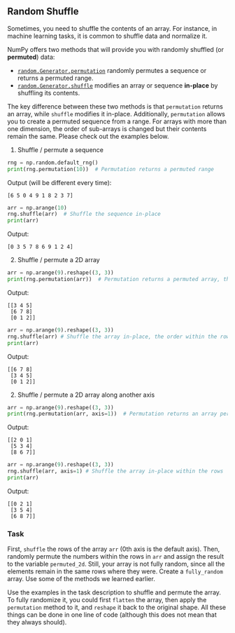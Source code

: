 ## Random Shuffle

Sometimes, you need to shuffle the contents of an array. For instance, in machine learning tasks, 
it is common to shuffle data and normalize it. 

NumPy offers two methods that will provide you with randomly shuffled (or **permuted**) data:
- [`random.Generator.permutation`](https://numpy.org/doc/stable/reference/random/generated/numpy.random.Generator.permutation.html#numpy.random.Generator.permutation) randomly permutes a sequence or returns a permuted range.
- [`random.Generator.shuffle`](https://numpy.org/doc/stable/reference/random/generated/numpy.random.Generator.shuffle.html#numpy.random.Generator.shuffle) modifies an array or sequence **in-place** by shuffling its contents.

The key difference between these two methods is that `permutation` returns an array, while
`shuffle` modifies it in-place. Additionally, `permutation` allows you to create a permuted sequence from 
a range. For arrays with more than one dimension, the order of sub-arrays is changed but their contents remain the same.
Please check out the examples below.

1. Shuffle / permute a sequence
```python
rng = np.random.default_rng()
print(rng.permutation(10))  # Permutation returns a permuted range
```
Output (will be different every time):
```text
[6 5 0 4 9 1 8 2 3 7]
```

```python
arr = np.arange(10)
rng.shuffle(arr)  # Shuffle the sequence in-place
print(arr)
```
Output:
```text
[0 3 5 7 8 6 9 1 2 4]
```
2. Shuffle / permute a 2D array
```python
arr = np.arange(9).reshape((3, 3))
print(rng.permutation(arr))  # Permutation returns a permuted array, the order within the rows remains the same
```
Output:
```text
[[3 4 5]
 [6 7 8]
 [0 1 2]]
```
```python
arr = np.arange(9).reshape((3, 3))
rng.shuffle(arr) # Shuffle the array in-place, the order within the rows remains the same
print(arr)
```
Output:
```text
[[6 7 8]
 [3 4 5]
 [0 1 2]]
```
2. Shuffle / permute a 2D array along another axis
```python
arr = np.arange(9).reshape((3, 3))
print(rng.permutation(arr, axis=1))  # Permutation returns an array permuted within the rows
```
Output:
```text
[[2 0 1]
 [5 3 4]
 [8 6 7]]
```
```python
arr = np.arange(9).reshape((3, 3))
rng.shuffle(arr, axis=1) # Shuffle the array in-place within the rows
print(arr)
```
Output:
```text
[[0 2 1]
 [3 5 4]
 [6 8 7]]
```

### Task

First, `shuffle` the rows of the array `arr` (0th axis is the default axis).
Then, randomly permute the numbers within the rows in `arr` and assign the result to
the variable `permuted_2d`.
Still, your array is not fully random, since all the elements remain in the same rows
where they were. Create a `fully_random` array. Use some of the methods we
learned earlier.

<div class="hint">Use the examples in the task description to shuffle and permute the array.</div>

<div class="hint">To fully randomize it, you could first <code>flatten</code> the array, then apply the <code>permutation</code>
method to it, and <code>reshape</code> it back to the original shape. All these things can be done in one
line of code (although this does not mean that they always should).</div>
